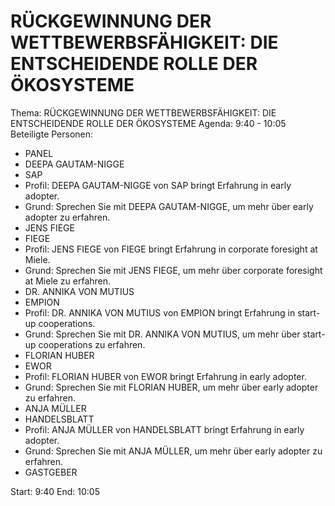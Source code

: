 # RÜCKGEWINNUNG DER WETTBEWERBSFÄHIGKEIT: DIE ENTSCHEIDENDE ROLLE DER ÖKOSYSTEME
Thema: RÜCKGEWINNUNG DER WETTBEWERBSFÄHIGKEIT: DIE ENTSCHEIDENDE ROLLE DER ÖKOSYSTEME
Agenda: 9:40 - 10:05
Beteiligte Personen:
- PANEL
- DEEPA GAUTAM-NIGGE
- SAP
- Profil: DEEPA GAUTAM-NIGGE von SAP bringt Erfahrung in early adopter.
- Grund: Sprechen Sie mit DEEPA GAUTAM-NIGGE, um mehr über early adopter zu erfahren.
- JENS FIEGE
- FIEGE
- Profil: JENS FIEGE von FIEGE bringt Erfahrung in corporate foresight at Miele.
- Grund: Sprechen Sie mit JENS FIEGE, um mehr über corporate foresight at Miele zu erfahren.
- DR. ANNIKA VON MUTIUS
- EMPION
- Profil: DR. ANNIKA VON MUTIUS von EMPION bringt Erfahrung in start-up cooperations.
- Grund: Sprechen Sie mit DR. ANNIKA VON MUTIUS, um mehr über start-up cooperations zu erfahren.
- FLORIAN HUBER
- EWOR
- Profil: FLORIAN HUBER von EWOR bringt Erfahrung in early adopter.
- Grund: Sprechen Sie mit FLORIAN HUBER, um mehr über early adopter zu erfahren.
- ANJA MÜLLER
- HANDELSBLATT
- Profil: ANJA MÜLLER von HANDELSBLATT bringt Erfahrung in early adopter.
- Grund: Sprechen Sie mit ANJA MÜLLER, um mehr über early adopter zu erfahren.
- GASTGEBER

Start: 9:40
End: 10:05
